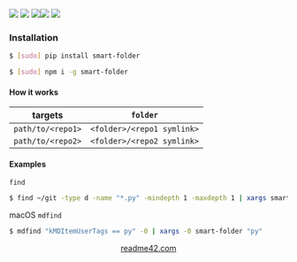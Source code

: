 <!--
https://readme42.com
-->



[![](https://img.shields.io/badge/OS-Unix-blue.svg?longCache=True)]()
[![](https://img.shields.io/pypi/v/smart-folder.svg?maxAge=3600)](https://pypi.org/project/smart-folder/)
[![](https://img.shields.io/npm/v/smart-folder.svg?maxAge=3600)](https://www.npmjs.com/package/smart-folder)[![](https://img.shields.io/badge/License-Unlicense-blue.svg?longCache=True)](https://unlicense.org/)
[![](https://github.com/andrewp-as-is/smart-folder/workflows/tests42/badge.svg)](https://github.com/andrewp-as-is/smart-folder/actions)

### Installation
```bash
$ [sudo] pip install smart-folder
```

```bash
$ [sudo] npm i -g smart-folder
```

#### How it works
targets|`folder`
-|-
`path/to/<repo1>`|`<folder>/<repo1 symlink>`
`path/to/<repo2>`|`<folder>/<repo2 symlink>`

#### Examples
`find`
```bash
$ find ~/git -type d -name "*.py" -mindepth 1 -maxdepth 1 | xargs smart-folder "py"
```

macOS `mdfind`
```bash
$ mdfind "kMDItemUserTags == py" -0 | xargs -0 smart-folder "py"
```

<p align="center">
    <a href="https://readme42.com/">readme42.com</a>
</p>